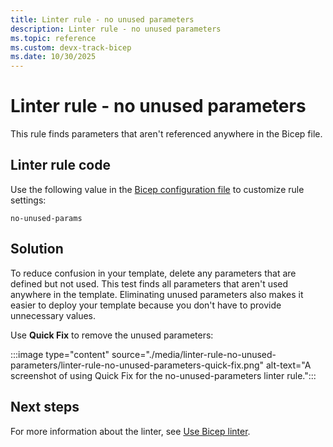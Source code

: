 ```yaml
---
title: Linter rule - no unused parameters
description: Linter rule - no unused parameters
ms.topic: reference
ms.custom: devx-track-bicep
ms.date: 10/30/2025
---
```


# Linter rule - no unused parameters

This rule finds parameters that aren't referenced anywhere in the Bicep file.

## Linter rule code

Use the following value in the [Bicep configuration file](bicep-config-linter.md) to customize rule settings:

`no-unused-params`

## Solution

To reduce confusion in your template, delete any parameters that are defined but not used. This test finds all parameters that aren't used anywhere in the template. Eliminating unused parameters also makes it easier to deploy your template because you don't have to provide unnecessary values.

Use **Quick Fix** to remove the unused parameters:

:::image type="content" source="./media/linter-rule-no-unused-parameters/linter-rule-no-unused-parameters-quick-fix.png" alt-text="A screenshot of using Quick Fix for the no-unused-parameters linter rule.":::

## Next steps

For more information about the linter, see [Use Bicep linter](./linter.md).
